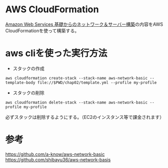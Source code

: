 # AWS CloudFormation
[Amazon Web Services 基礎からのネットワーク＆サーバー構築](https://www.amazon.co.jp/dp/B06Y5ZSYY4/ref=dp-kindle-redirect?_encoding=UTF8&btkr=1)の内容をAWS CloudFormationを使って構築する。

# aws cliを使った実行方法

- スタックの作成
```
aws cloudformation create-stack --stack-name aws-network-basic --template-body file://$PWD/chap02/template.yml --profile my-profile
```

- スタックの削除
```
aws cloudformation delete-stack --stack-name aws-network-basic --profile my-profile

```
必ずスタックは削除するようにする。（EC2のインスタンス等で課金されます）

# 参考
https://github.com/a-know/aws-network-basic
https://github.com/shibayu36/aws-network-basis
